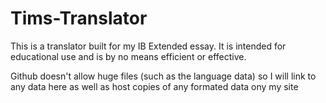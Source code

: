 Tims-Translator
===============

This is a translator built for my IB Extended essay. It is intended for educational use and is by no means efficient or effective.


Github doesn't allow huge files (such as the language data) so I will link to any data here as well as host copies of any formated data ony my site

